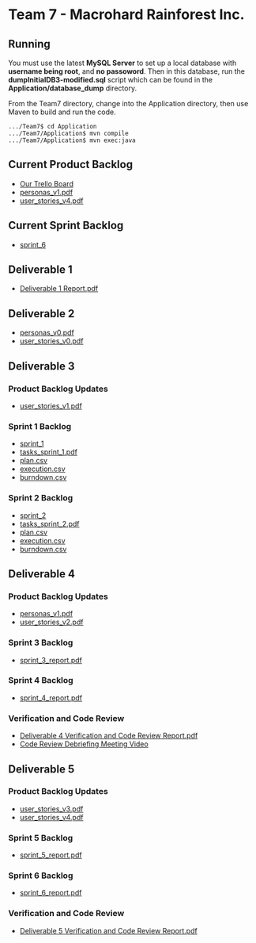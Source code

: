 # Team 7 - Macrohard Rainforest Inc.

## Running
You must use the latest **MySQL Server** to set up a local database with **username being root**, and **no passoword**. Then in this database, run the **dumpInitialDB3-modified.sql** script which can be found in the **Application/database_dump** directory.

From the Team7 directory, change into the Application directory, then use Maven to build and run the code.
```
.../Team7$ cd Application
.../Team7/Application$ mvn compile
.../Team7/Application$ mvn exec:java
```

## Current Product Backlog
- [Our Trello Board](https://trello.com/b/mjnsukwq/project)
- [personas_v1.pdf](https://github.com/CSCC01/Team7/blob/master/product_backlog/personas_v1.pdf)
- [user_stories_v4.pdf](https://github.com/CSCC01/Team7/blob/master/product_backlog/user_stories_v4.pdf)

## Current Sprint Backlog
- [sprint_6](https://github.com/CSCC01/Team7/tree/master/sprint_backlog/sprint_6)

## Deliverable 1
- [Deliverable 1 Report.pdf](https://github.com/CSCC01/Team7/blob/master/deliverable_1/Deliverable%201%20Report.pdf)

## Deliverable 2
- [personas_v0.pdf](https://github.com/CSCC01/Team7/blob/master/product_backlog/personas_v0.pdf)
- [user_stories_v0.pdf](https://github.com/CSCC01/Team7/blob/master/product_backlog/user_stories_v0.pdf)

## Deliverable 3

### Product Backlog Updates
- [user_stories_v1.pdf](https://github.com/CSCC01/Team7/blob/master/product_backlog/user_stories_v1.pdf)

### Sprint 1 Backlog
- [sprint_1](https://github.com/CSCC01/Team7/tree/master/sprint_backlog/sprint_1) 
- [tasks_sprint_1.pdf](https://github.com/CSCC01/Team7/blob/master/sprint_backlog/sprint_1/tasks_sprint_1.pdf)
- [plan.csv](https://github.com/CSCC01/Team7/blob/master/sprint_backlog/sprint_1/plan.csv)
- [execution.csv](https://github.com/CSCC01/Team7/blob/master/sprint_backlog/sprint_1/execution.csv)
- [burndown.csv](https://github.com/CSCC01/Team7/blob/master/sprint_backlog/sprint_1/burndown.csv)

### Sprint 2 Backlog
- [sprint_2](https://github.com/CSCC01/Team7/tree/master/sprint_backlog/sprint_2)
- [tasks_sprint_2.pdf](https://github.com/CSCC01/Team7/blob/master/sprint_backlog/sprint_2/tasks_sprint_2.pdf)
- [plan.csv](https://github.com/CSCC01/Team7/blob/master/sprint_backlog/sprint_2/plan.csv)
- [execution.csv](https://github.com/CSCC01/Team7/blob/master/sprint_backlog/sprint_2/execution.csv)
- [burndown.csv](https://github.com/CSCC01/Team7/blob/master/sprint_backlog/sprint_2/burndown.csv)

## Deliverable 4

### Product Backlog Updates
- [personas_v1.pdf](https://github.com/CSCC01/Team7/blob/master/product_backlog/personas_v1.pdf)
- [user_stories_v2.pdf](https://github.com/CSCC01/Team7/blob/master/product_backlog/user_stories_v2.pdf)

### Sprint 3 Backlog
- [sprint_3_report.pdf](https://github.com/CSCC01/Team7/blob/master/sprint_backlog/sprint_3/sprint_3_report.pdf)

### Sprint 4 Backlog
- [sprint_4_report.pdf](https://github.com/CSCC01/Team7/blob/master/sprint_backlog/sprint_4/sprint_4_report.pdf)

### Verification and Code Review
- [Deliverable 4 Verification and Code Review Report.pdf](https://github.com/CSCC01/Team7/blob/master/deliverable_4/Deliverable%204%20Verification%20and%20Code%20Review%20Report.pdf)
- [Code Review Debriefing Meeting Video](https://youtu.be/lXp6KYYPDYY)

## Deliverable 5

### Product Backlog Updates
- [user_stories_v3.pdf](https://github.com/CSCC01/Team7/blob/master/product_backlog/user_stories_v3.pdf)
- [user_stories_v4.pdf](https://github.com/CSCC01/Team7/blob/master/product_backlog/user_stories_v4.pdf)

### Sprint 5 Backlog
- [sprint_5_report.pdf](https://github.com/CSCC01/Team7/blob/master/sprint_backlog/sprint_5/sprint_5_report.pdf)

### Sprint 6 Backlog
- [sprint_6_report.pdf](https://github.com/CSCC01/Team7/blob/master/sprint_backlog/sprint_6/sprint_6_report.pdf)

### Verification and Code Review
- [Deliverable 5 Verification and Code Review Report.pdf](https://github.com/CSCC01/Team7/blob/master/deliverable_5/Deliverable%205%20Verification%20and%20Code%20Review%20Report.pdf)
